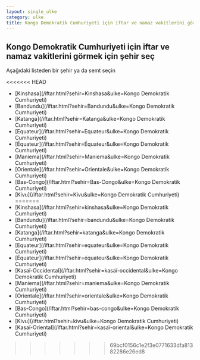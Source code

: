 ```yaml
---
layout: single_ulke
category: ulke
title: Kongo Demokratik Cumhuriyeti için iftar ve namaz vakitlerini görmek için şehir seç
---
```



## Kongo Demokratik Cumhuriyeti için iftar ve namaz vakitlerini görmek için şehir seç

Aşağıdaki listeden bir şehir ya da semt seçin


<<<<<<< HEAD
* [Kinshasa](/iftar.html?sehir=Kinshasa&ulke=Kongo Demokratik Cumhuriyeti)
* [Bandundu](/iftar.html?sehir=Bandundu&ulke=Kongo Demokratik Cumhuriyeti)
* [Katanga](/iftar.html?sehir=Katanga&ulke=Kongo Demokratik Cumhuriyeti)
* [Equateur](/iftar.html?sehir=Equateur&ulke=Kongo Demokratik Cumhuriyeti)
* [Équateur](/iftar.html?sehir=Équateur&ulke=Kongo Demokratik Cumhuriyeti)
* [Maniema](/iftar.html?sehir=Maniema&ulke=Kongo Demokratik Cumhuriyeti)
* [Orientale](/iftar.html?sehir=Orientale&ulke=Kongo Demokratik Cumhuriyeti)
* [Bas-Congo](/iftar.html?sehir=Bas-Congo&ulke=Kongo Demokratik Cumhuriyeti)
* [Kivu](/iftar.html?sehir=Kivu&ulke=Kongo Demokratik Cumhuriyeti)
=======
* [Kinshasa](/iftar.html?sehir=kinshasa&ulke=Kongo Demokratik Cumhuriyeti)
* [Bandundu](/iftar.html?sehir=bandundu&ulke=Kongo Demokratik Cumhuriyeti)
* [Katanga](/iftar.html?sehir=katanga&ulke=Kongo Demokratik Cumhuriyeti)
* [Equateur](/iftar.html?sehir=equateur&ulke=Kongo Demokratik Cumhuriyeti)
* [Équateur](/iftar.html?sehir=équateur&ulke=Kongo Demokratik Cumhuriyeti)
* [Kasaï-Occidental](/iftar.html?sehir=kasaï-occidental&ulke=Kongo Demokratik Cumhuriyeti)
* [Maniema](/iftar.html?sehir=maniema&ulke=Kongo Demokratik Cumhuriyeti)
* [Orientale](/iftar.html?sehir=orientale&ulke=Kongo Demokratik Cumhuriyeti)
* [Bas-Congo](/iftar.html?sehir=bas-congo&ulke=Kongo Demokratik Cumhuriyeti)
* [Kivu](/iftar.html?sehir=kivu&ulke=Kongo Demokratik Cumhuriyeti)
* [Kasaï-Oriental](/iftar.html?sehir=kasaï-oriental&ulke=Kongo Demokratik Cumhuriyeti)
>>>>>>> 69bcf0156c1e2f3e0771633dfa81382286e26ed8
